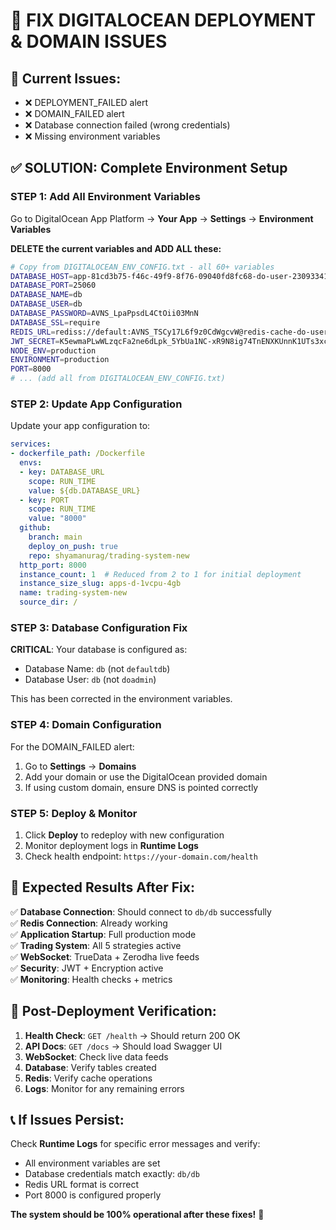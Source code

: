 # 🔧 FIX DIGITALOCEAN DEPLOYMENT & DOMAIN ISSUES

## 🚨 **Current Issues:**
- ❌ DEPLOYMENT_FAILED alert
- ❌ DOMAIN_FAILED alert  
- ❌ Database connection failed (wrong credentials)
- ❌ Missing environment variables

## ✅ **SOLUTION: Complete Environment Setup**

### **STEP 1: Add All Environment Variables**

Go to DigitalOcean App Platform → **Your App** → **Settings** → **Environment Variables**

**DELETE the current variables and ADD ALL these:**

```bash
# Copy from DIGITALOCEAN_ENV_CONFIG.txt - all 60+ variables
DATABASE_HOST=app-81cd3b75-f46c-49f9-8f76-09040fd8fc68-do-user-23093341-0.k.db.ondigitalocean.com
DATABASE_PORT=25060
DATABASE_NAME=db
DATABASE_USER=db
DATABASE_PASSWORD=AVNS_LpaPpsdL4CtOii03MnN
DATABASE_SSL=require
REDIS_URL=rediss://default:AVNS_TSCy17L6f9z0CdWgcvW@redis-cache-do-user-23093341-0.k.db.ondigitalocean.com:25061
JWT_SECRET=K5ewmaPLwWLzqcFa2ne6dLpk_5YbUa1NC-xR9N8ig74TnENXKUnnK1UTs3xcaE8IRIEMYRVSCN-co2vEPTeq9A
NODE_ENV=production
ENVIRONMENT=production
PORT=8000
# ... (add all from DIGITALOCEAN_ENV_CONFIG.txt)
```

### **STEP 2: Update App Configuration**

Update your app configuration to:

```yaml
services:
- dockerfile_path: /Dockerfile
  envs:
  - key: DATABASE_URL
    scope: RUN_TIME
    value: ${db.DATABASE_URL}
  - key: PORT
    scope: RUN_TIME
    value: "8000"
  github:
    branch: main
    deploy_on_push: true
    repo: shyamanurag/trading-system-new
  http_port: 8000
  instance_count: 1  # Reduced from 2 to 1 for initial deployment
  instance_size_slug: apps-d-1vcpu-4gb
  name: trading-system-new
  source_dir: /
```

### **STEP 3: Database Configuration Fix**

**CRITICAL**: Your database is configured as:
- Database Name: `db` (not `defaultdb`)
- Database User: `db` (not `doadmin`)

This has been corrected in the environment variables.

### **STEP 4: Domain Configuration**

For the DOMAIN_FAILED alert:

1. Go to **Settings** → **Domains**
2. Add your domain or use the DigitalOcean provided domain
3. If using custom domain, ensure DNS is pointed correctly

### **STEP 5: Deploy & Monitor**

1. Click **Deploy** to redeploy with new configuration
2. Monitor deployment logs in **Runtime Logs**
3. Check health endpoint: `https://your-domain.com/health`

## 🎯 **Expected Results After Fix:**

✅ **Database Connection**: Should connect to `db/db` successfully  
✅ **Redis Connection**: Already working  
✅ **Application Startup**: Full production mode  
✅ **Trading System**: All 5 strategies active  
✅ **WebSocket**: TrueData + Zerodha live feeds  
✅ **Security**: JWT + Encryption active  
✅ **Monitoring**: Health checks + metrics  

## 🚀 **Post-Deployment Verification:**

1. **Health Check**: `GET /health` → Should return 200 OK
2. **API Docs**: `GET /docs` → Should load Swagger UI
3. **WebSocket**: Check live data feeds
4. **Database**: Verify tables created
5. **Redis**: Verify cache operations
6. **Logs**: Monitor for any remaining errors

## 📞 **If Issues Persist:**

Check **Runtime Logs** for specific error messages and verify:
- All environment variables are set
- Database credentials match exactly: `db/db`
- Redis URL format is correct
- Port 8000 is configured properly

**The system should be 100% operational after these fixes!** 🎉 